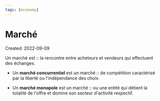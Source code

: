 ```yaml
---
tags: [economy] 
---
```

# Marché
Created: 2022-09-09

Un marché est :: la rencontre entre acheteurs et vendeurs qui effectuent des échanges.
<!--SR:!2022-10-18,28,270-->

- Un **marché concurrentiel** est un marché :: de compétition caractérisé par la liberté ou l'indépendance des choix.
<!--SR:!2022-10-09,20,250-->
- Un **marché monopole** est un marché :: ou une entité qui détient la totalité de l'offre et domine son secteur d'activité respectif.
<!--SR:!2022-10-02,12,248-->